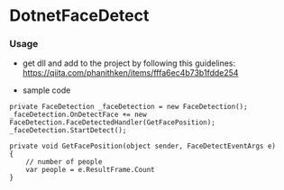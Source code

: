 # DotnetFaceDetect

### Usage
+ get dll and add to the project by following this guidelines:
https://qiita.com/phanithken/items/fffa6ec4b73b1fdde254

+ sample code
```
private FaceDetection _faceDetection = new FaceDetection();
_faceDetection.OnDetectFace += new FaceDetection.FaceDetectedHandler(GetFacePosition);
_faceDetection.StartDetect();

private void GetFacePosition(object sender, FaceDetectEventArgs e)
{
    // number of people
    var people = e.ResultFrame.Count
}
```
